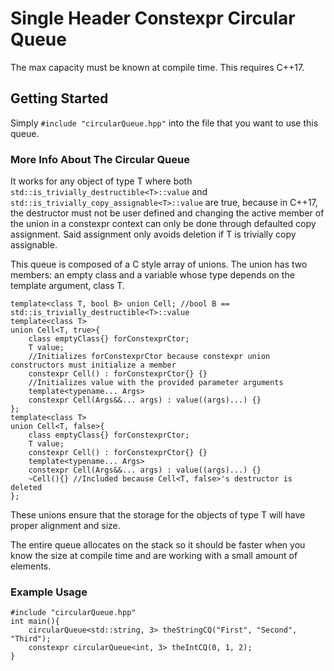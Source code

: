 # Single Header Constexpr Circular Queue
The max capacity must be known at compile time. This requires C++17.

## Getting Started
Simply `#include "circularQueue.hpp"` into the file that you want to use this queue.

### More Info About The Circular Queue
It works for any object of type T where both `std::is_trivially_destructible<T>::value` and 
`std::is_trivially_copy_assignable<T>::value` are true, because in C++17, the destructor must not be user defined
and changing the active member of the union in a constexpr context can only be done through 
defaulted copy assignment. Said assignment only avoids deletion if T is trivially copy assignable.

This queue is composed of a C style array of unions. The union has two members: an empty class and a variable 
whose type depends on the template argument, class T.
```
template<class T, bool B> union Cell; //bool B == std::is_trivially_destructible<T>::value
template<class T>
union Cell<T, true>{
    class emptyClass{} forConstexprCtor;
    T value;
    //Initializes forConstexprCtor because constexpr union constructors must initialize a member
    constexpr Cell() : forConstexprCtor{} {}
    //Initializes value with the provided parameter arguments
    template<typename... Args> 
    constexpr Cell(Args&&... args) : value((args)...) {}
};
template<class T>
union Cell<T, false>{
    class emptyClass{} forConstexprCtor;
    T value;
    constexpr Cell() : forConstexprCtor{} {}
    template<typename... Args> 
    constexpr Cell(Args&&... args) : value((args)...) {}
    ~Cell(){} //Included because Cell<T, false>'s destructor is deleted
};
```
These unions ensure that the storage for the objects of type T will have proper alignment and size.

The entire queue allocates on the stack so it should be faster when you know the size at compile time and are 
working with a small amount of elements.

### Example Usage
```
#include "circularQueue.hpp"
int main(){
    circularQueue<std::string, 3> theStringCQ("First", "Second", "Third");
    constexpr circularQueue<int, 3> theIntCQ(0, 1, 2);
}
```